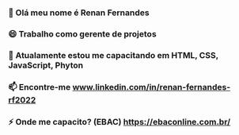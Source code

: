 ### 👋 Olá meu nome é Renan Fernandes
### 😄 Trabalho como gerente de projetos
### 🌱 Atualamente estou me capacitando  em HTML, CSS, JavaScript, Phyton
### 📫 Encontre-me  www.linkedin.com/in/renan-fernandes-rf2022
### ⚡ Onde me capacito? (EBAC) https://ebaconline.com.br/
<!--
**Renan-Fernandes-Campos/Renan-Fernandes-Campos** is a ✨ _special_ ✨ repository because its `README.md` (this file) appears on your GitHub profile.

Here are some ideas to get you started:

- 🔭 I’m currently working on ...
- 🌱 I’m currently learning ...
- 👯 I’m looking to collaborate on ...
- 🤔 I’m looking for help with ...
- 💬 Ask me about ...
- 📫 How to reach me: ...
- 😄 Pronouns: ...
- ⚡ Fun fact: ...
-->
